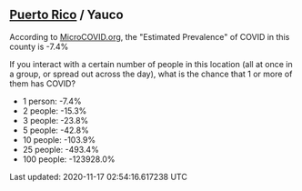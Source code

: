 
## [Puerto Rico](/united-states/puerto-rico) / Yauco

According to [MicroCOVID.org](http://microcovid.org),
the "Estimated Prevalence" of COVID in this county is -7.4%

If you interact with a certain number of people in this location
(all at once in a group, or spread out across the day), what is the chance that
1 or more of them has COVID?

- 1 person: -7.4%
- 2 people: -15.3%
- 3 people: -23.8%
- 5 people: -42.8%
- 10 people: -103.9%
- 25 people: -493.4%
- 100 people: -123928.0%

Last updated: 2020-11-17 02:54:16.617238 UTC
